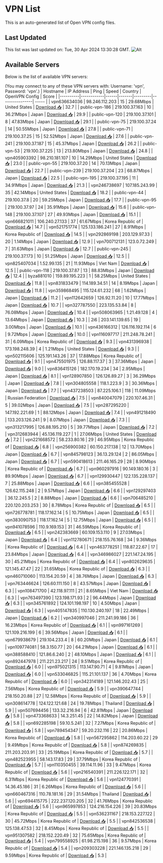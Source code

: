 # VPN List

This is an auto-generated list of Open VPN config files.

## Last Updated

This list was last updated on: Tue, 30 Apr 2024 13:30:28 GMT.
![Alt](https://repobeats.axiom.co/api/embed/186b98318ef1479477931607c1ad7d823f12451f.svg "Repobeats analytics image")

## Available Servers

Below is the list of available VPN servers:

(You may connect to any of these VPN servers with: Username: 'vpn', Password: 'vpn'.)
| Hostname | IP Address | Ping | Speed | Country | OpenVPN Config | Score |
|----------|------------|------|-------|---------|----------------| ----- |
| vpn636634036 | 98.246.112.203 | 15 | 29.68Mbps | United States | [Download 📥](./configs/server_0_US.ovpn) | 32.7 |
| public-vpn-186 | 219.100.37.163 | 10 | 36.21Mbps | Japan | [Download 📥](./configs/server_1_JP.ovpn) | 29.9 |
| public-vpn-120 | 219.100.37.101 | 8 | 47.83Mbps | Japan | [Download 📥](./configs/server_2_JP.ovpn) | 29.1 |
| public-vpn-75 | 219.100.37.24 | 14 | 50.55Mbps | Japan | [Download 📥](./configs/server_3_JP.ovpn) | 27.8 |
| public-vpn-71 | 219.100.37.25 | 15 | 52.52Mbps | Japan | [Download 📥](./configs/server_4_JP.ovpn) | 27.6 |
| public-vpn-241 | 219.100.37.187 | 15 | 45.37Mbps | Japan | [Download 📥](./configs/server_5_JP.ovpn) | 26.2 |
| public-vpn-53 | 219.100.37.225 | 13 | 213.80Mbps | Japan | [Download 📥](./configs/server_6_JP.ovpn) | 24.8 |
| vpn405903392 | 98.210.181.107 | 10 | 14.29Mbps | United States | [Download 📥](./configs/server_7_US.ovpn) | 23.0 |
| public-vpn-55 | 219.100.37.20 | 14 | 70.13Mbps | Japan | [Download 📥](./configs/server_8_JP.ovpn) | 22.7 |
| public-vpn-239 | 219.100.37.204 | 23 | 68.87Mbps | Japan | [Download 📥](./configs/server_9_JP.ovpn) | 22.5 |
| public-vpn-195 | 219.100.37.195 | 11 | 34.91Mbps | Japan | [Download 📥](./configs/server_10_JP.ovpn) | 21.3 |
| vpn246738697 | 107.185.243.99 | 35 | 42.14Mbps | United States | [Download 📥](./configs/server_11_US.ovpn) | 18.2 |
| public-vpn-44 | 219.100.37.8 | 20 | 59.25Mbps | Japan | [Download 📥](./configs/server_12_JP.ovpn) | 17.7 |
| public-vpn-95 | 219.100.37.97 | 24 | 35.91Mbps | Japan | [Download 📥](./configs/server_13_JP.ovpn) | 15.6 |
| public-vpn-148 | 219.100.37.107 | 27 | 49.93Mbps | Japan | [Download 📥](./configs/server_14_JP.ovpn) | 15.1 |
| vpn666821011 | 106.240.27.133 | 37 | 61.67Mbps | Korea Republic of | [Download 📥](./configs/server_15_KR.ovpn) | 14.7 |
| vpn521751774 | 125.133.186.241 | 27 | 8.91Mbps | Korea Republic of | [Download 📥](./configs/server_16_KR.ovpn) | 14.5 |
| vpn292869198 | 203.129.97.33 | 20 | 1.14Mbps | Japan | [Download 📥](./configs/server_17_JP.ovpn) | 12.9 |
| vpn700712131 | 123.0.72.249 | 7 | 31.63Mbps | Japan | [Download 📥](./configs/server_18_JP.ovpn) | 12.7 |
| public-vpn-245 | 219.100.37.173 | 10 | 51.25Mbps | Japan | [Download 📥](./configs/server_19_JP.ovpn) | 12.5 |
| vpn825407034 | 1.52.99.135 | 21 | 11.93Mbps | Viet Nam | [Download 📥](./configs/server_20_VN.ovpn) | 12.5 |
| public-vpn-118 | 219.100.37.87 | 13 | 88.83Mbps | Japan | [Download 📥](./configs/server_21_JP.ovpn) | 12.4 |
| byza881010 | 159.89.195.223 | 1 | 58.25Mbps | United States | [Download 📥](./configs/server_22_US.ovpn) | 11.8 |
| vpn831833479 | 114.189.34.51 | 14 | 8.19Mbps | Japan | [Download 📥](./configs/server_23_JP.ovpn) | 11.8 |
| vpn359868495 | 115.124.61.232 | 68 | 1.62Mbps | Japan | [Download 📥](./configs/server_24_JP.ovpn) | 11.2 |
| vpn112642659 | 126.92.11.20 | 10 | 17.77Mbps | Japan | [Download 📥](./configs/server_25_JP.ovpn) | 10.7 |
| vpn327787550 | 223.135.53.84 | 8 | 76.08Mbps | Japan | [Download 📥](./configs/server_26_JP.ovpn) | 10.4 |
| vpn508063965 | 1.21.49.128 | 4 | 13.64Mbps | Japan | [Download 📥](./configs/server_27_JP.ovpn) | 10.3 |
| 2i6 | 203.141.139.65 | 19 | 3.00Mbps | Japan | [Download 📥](./configs/server_28_JP.ovpn) | 10.1 |
| vpn436166312 | 126.116.192.114 | 6 | 9.72Mbps | Japan | [Download 📥](./configs/server_29_JP.ovpn) | 10.0 |
| vpn116097717 | 211.248.78.241 | 31 | 6.09Mbps | Korea Republic of | [Download 📥](./configs/server_30_KR.ovpn) | 9.3 |
| vpn431396938 | 173.198.248.39 | 4 | 1.21Mbps | United States | [Download 📥](./configs/server_31_US.ovpn) | 9.3 |
| vpn502115606 | 125.191.143.26 | 37 | 17.88Mbps | Korea Republic of | [Download 📥](./configs/server_32_KR.ovpn) | 9.1 |
| vpn475501975 | 126.88.117.37 | 3 | 37.36Mbps | Japan | [Download 📥](./configs/server_33_JP.ovpn) | 9.0 |
| vpn836415126 | 182.170.19.234 | 34 | 2.95Mbps | Japan | [Download 📥](./configs/server_34_JP.ovpn) | 8.1 |
| vpn128907850 | 126.126.89.27 | 3 | 36.29Mbps | Japan | [Download 📥](./configs/server_35_JP.ovpn) | 7.8 |
| vpn304805558 | 118.1.223.9 | 3 | 30.36Mbps | Japan | [Download 📥](./configs/server_36_JP.ovpn) | 7.7 |
| vpn437238503 | 87.225.106.1 | 118 | 11.09Mbps | Russian Federation | [Download 📥](./configs/server_37_RU.ovpn) | 7.5 |
| vpn840047079 | 220.107.46.31 | 5 | 39.02Mbps | Japan | [Download 📥](./configs/server_38_JP.ovpn) | 7.5 |
| vpn287295220 | 147.192.221.69 | 1 | 88.12Mbps | Japan | [Download 📥](./configs/server_39_JP.ovpn) | 7.4 |
| vpn491218490 | 133.203.126.241 | 9 | 8.07Mbps | Japan | [Download 📥](./configs/server_40_JP.ovpn) | 7.3 |
| vpn313217995 | 126.88.195.210 | 5 | 39.77Mbps | Japan | [Download 📥](./configs/server_41_JP.ovpn) | 7.2 |
| vpn312683944 | 45.136.119.227 | 1 | 27.06Mbps | United States | [Download 📥](./configs/server_42_US.ovpn) | 7.2 |
| vpn221668572 | 58.233.80.16 | 29 | 46.95Mbps | Korea Republic of | [Download 📥](./configs/server_43_KR.ovpn) | 6.8 |
| vpn256900382 | 60.150.217.138 | 12 | 13.70Mbps | Japan | [Download 📥](./configs/server_44_JP.ovpn) | 6.7 |
| vpn845798123 | 36.13.29.124 | 2 | 86.05Mbps | Japan | [Download 📥](./configs/server_45_JP.ovpn) | 6.7 |
| vpn590418613 | 211.46.165.29 | 28 | 8.90Mbps | Korea Republic of | [Download 📥](./configs/server_46_KR.ovpn) | 6.7 |
| vpn960297916 | 90.149.180.16 | 3 | 89.90Mbps | Japan | [Download 📥](./configs/server_47_JP.ovpn) | 6.7 |
| vpn129930447 | 122.135.228.137 | 7 | 25.88Mbps | Japan | [Download 📥](./configs/server_48_JP.ovpn) | 6.6 |
| vpn385455528 | 126.62.115.248 | 2 | 9.57Mbps | Japan | [Download 📥](./configs/server_49_JP.ovpn) | 6.6 |
| vpn129297403 | 36.12.245.5 | 2 | 8.88Mbps | Japan | [Download 📥](./configs/server_50_JP.ovpn) | 6.6 |
| vpn706485210 | 220.120.203.253 | 30 | 8.78Mbps | Korea Republic of | [Download 📥](./configs/server_51_KR.ovpn) | 6.5 |
| vpn726778781 | 118.17.162.14 | 5 | 10.75Mbps | Japan | [Download 📥](./configs/server_52_JP.ovpn) | 6.5 |
| vpn383090753 | 118.17.162.14 | 5 | 12.75Mbps | Japan | [Download 📥](./configs/server_53_JP.ovpn) | 6.5 |
| vpn941078596 | 110.9.169.153 | 31 | 46.59Mbps | Korea Republic of | [Download 📥](./configs/server_54_KR.ovpn) | 6.5 |
| vpn242383669 | 60.109.153.110 | 9 | 27.03Mbps | Japan | [Download 📥](./configs/server_55_JP.ovpn) | 6.4 |
| vpn112780671 | 218.155.76.168 | 34 | 9.36Mbps | Korea Republic of | [Download 📥](./configs/server_56_KR.ovpn) | 6.4 |
| vpn463778251 | 118.87.22.67 | 17 | 23.84Mbps | Japan | [Download 📥](./configs/server_57_JP.ovpn) | 6.4 |
| vpn346986027 | 221.147.24.195 | 30 | 45.21Mbps | Korea Republic of | [Download 📥](./configs/server_58_KR.ovpn) | 6.4 |
| vpn802629635 | 121.145.47.47 | 22 | 31.65Mbps | Korea Republic of | [Download 📥](./configs/server_59_KR.ovpn) | 6.3 |
| vpn460710060 | 113.154.20.59 | 4 | 38.76Mbps | Japan | [Download 📥](./configs/server_60_JP.ovpn) | 6.3 |
| vpn763446624 | 126.60.111.150 | 8 | 43.57Mbps | Japan | [Download 📥](./configs/server_61_JP.ovpn) | 6.3 |
| vpn108471700 | 42.118.97.111 | 21 | 8.65Mbps | Viet Nam | [Download 📥](./configs/server_62_VN.ovpn) | 6.3 |
| vpn763497390 | 123.198.171.93 | 2 | 96.44Mbps | Japan | [Download 📥](./configs/server_63_JP.ovpn) | 6.3 |
| vpn345761892 | 124.101.198.197 | 10 | 4.50Mbps | Japan | [Download 📥](./configs/server_64_JP.ovpn) | 6.3 |
| vpn405147835 | 110.130.240.197 | 18 | 22.49Mbps | Japan | [Download 📥](./configs/server_65_JP.ovpn) | 6.2 |
| vpn340997046 | 211.241.99.186 | 36 | 16.23Mbps | Korea Republic of | [Download 📥](./configs/server_66_KR.ovpn) | 6.1 |
| vpn997161269 | 121.109.216.199 | 6 | 39.56Mbps | Japan | [Download 📥](./configs/server_67_JP.ovpn) | 6.1 |
| vpn679938679 | 219.104.233.4 | 8 | 60.20Mbps | Japan | [Download 📥](./configs/server_68_JP.ovpn) | 6.1 |
| vpn109774081 | 58.3.150.77 | 20 | 64.21Mbps | Japan | [Download 📥](./configs/server_69_JP.ovpn) | 6.1 |
| vpn388588410 | 121.86.6.240 | 2 | 48.10Mbps | Japan | [Download 📥](./configs/server_70_JP.ovpn) | 6.1 |
| vpn892447978 | 211.221.23.217 | 24 | 9.51Mbps | Korea Republic of | [Download 📥](./configs/server_71_KR.ovpn) | 6.0 |
| vpn975021315 | 113.147.90.71 | 4 | 9.81Mbps | Japan | [Download 📥](./configs/server_72_JP.ovpn) | 6.0 |
| vpn533046825 | 115.21.101.137 | 36 | 4.70Mbps | Korea Republic of | [Download 📥](./configs/server_73_KR.ovpn) | 6.0 |
| vpn342314189 | 121.146.202.43 | 25 | 7.56Mbps | Korea Republic of | [Download 📥](./configs/server_74_KR.ovpn) | 5.9 |
| vpn390647744 | 218.150.20.88 | 27 | 12.58Mbps | Korea Republic of | [Download 📥](./configs/server_75_KR.ovpn) | 5.9 |
| vpn308614778 | 124.122.121.68 | 24 | 19.78Mbps | Thailand | [Download 📥](./configs/server_76_TH.ovpn) | 5.9 |
| vpn507694456 | 133.32.216.94 | 6 | 42.81Mbps | Japan | [Download 📥](./configs/server_77_JP.ovpn) | 5.8 |
| vpn473368633 | 14.3.251.45 | 22 | 14.82Mbps | Japan | [Download 📥](./configs/server_78_JP.ovpn) | 5.8 |
| vpn692285198 | 59.10.5.241 | 32 | 7.27Mbps | Korea Republic of | [Download 📥](./configs/server_79_KR.ovpn) | 5.8 |
| vpn789454347 | 59.20.232.116 | 22 | 20.86Mbps | Korea Republic of | [Download 📥](./configs/server_80_KR.ovpn) | 5.8 |
| vpn567295862 | 114.203.60.22 | 29 | 9.49Mbps | Korea Republic of | [Download 📥](./configs/server_81_KR.ovpn) | 5.8 |
| vpn874269835 | 211.203.203.91 | 33 | 25.19Mbps | Korea Republic of | [Download 📥](./configs/server_82_KR.ovpn) | 5.7 |
| vpn482523955 | 58.143.17.83 | 29 | 37.79Mbps | Korea Republic of | [Download 📥](./configs/server_83_KR.ovpn) | 5.7 |
| vpn110350455 | 39.114.11.96 | 33 | 9.47Mbps | Korea Republic of | [Download 📥](./configs/server_84_KR.ovpn) | 5.6 |
| vpn216540391 | 211.226.122.171 | 32 | 6.31Mbps | Korea Republic of | [Download 📥](./configs/server_85_KR.ovpn) | 5.6 |
| vpn124770391 | 14.36.45.186 | 31 | 6.26Mbps | Korea Republic of | [Download 📥](./configs/server_86_KR.ovpn) | 5.6 |
| vpn660467316 | 110.78.181.16 | 29 | 31.54Mbps | Thailand | [Download 📥](./configs/server_87_TH.ovpn) | 5.6 |
| vpn694415775 | 222.237.120.205 | 32 | 41.76Mbps | Korea Republic of | [Download 📥](./configs/server_88_KR.ovpn) | 5.6 |
| vpn965997853 | 124.216.154.226 | 39 | 20.83Mbps | Korea Republic of | [Download 📥](./configs/server_89_KR.ovpn) | 5.5 |
| vpn536231167 | 218.153.227.122 | 30 | 45.72Mbps | Korea Republic of | [Download 📥](./configs/server_90_KR.ovpn) | 5.5 |
| vpn842536538 | 125.138.47.53 | 32 | 8.45Mbps | Korea Republic of | [Download 📥](./configs/server_91_KR.ovpn) | 5.5 |
| vpn951307582 | 218.152.220.49 | 32 | 75.65Mbps | Korea Republic of | [Download 📥](./configs/server_92_KR.ovpn) | 5.4 |
| vpn799558925 | 61.98.215.198 | 36 | 9.57Mbps | Korea Republic of | [Download 📥](./configs/server_93_KR.ovpn) | 5.4 |
| vpn209303228 | 221.146.135.218 | 29 | 9.59Mbps | Korea Republic of | [Download 📥](./configs/server_94_KR.ovpn) | 5.3 |
